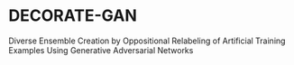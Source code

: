 # DECORATE-GAN
Diverse Ensemble Creation by Oppositional Relabeling of Artificial Training Examples Using Generative Adversarial Networks
